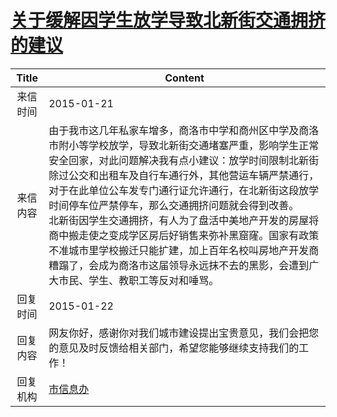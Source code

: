 # <a href="http://www.shangluo.gov.cn/zmhd/ldxxxx.jsp?urltype=leadermail.LeaderMailContentUrl&wbtreeid=1112&leadermailid=2938">关于缓解因学生放学导致北新街交通拥挤的建议</a>
| Title |                                                                                                                                               Content                                                                                                                                               |
|:-----:|-----------------------------------------------------------------------------------------------------------------------------------------------------------------------------------------------------------------------------------------------------------------------------------------------------|
| 来信时间  | 2015-01-21                                                                                                                                                                                                                                                                                          |
| 来信内容  | 由于我市这几年私家车增多，商洛市中学和商州区中学及商洛市附小等学校放学，导致北新街交通堵塞严重，影响学生正常安全回家，对此问题解决我有点小建议：放学时间限制北新街除过公交和出租车及自行车通行外，其他营运车辆严禁通行，对于在此单位公车发专门通行证允许通行，在北新街这段放学时间停车位严禁停车，那么交通拥挤问题就会得到改善。      北新街因学生交通拥挤，有人为了盘活中美地产开发的房屋将商中搬走使之变成学区房后好销售来弥补黑窟窿。国家有政策不准城市里学校搬迁只能扩建，加上百年名校叫房地产开发商糟蹋了，会成为商洛市这届领导永远抹不去的黑影，会遭到广大市民、学生、教职工等反对和唾骂。 |
| 回复时间  | 2015-01-22                                                                                                                                                                                                                                                                                          |
| 回复内容  | 网友你好，感谢你对我们城市建设提出宝贵意见，我们会把您的意见及时反馈给相关部门，希望您能够继续支持我们的工作！                                                                                                                                                                                                                                             |
| 回复机构  | <a href="../../categories/agencies/市信息办.md">市信息办</a>                                                                                                                                                                                                                                                  |